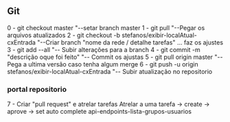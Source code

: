 ## Git
0 - git checkout master                                                 "--setar branch master
1 - git pull                                                            "--Pegar os arquivos atualizados
2 - git checkout -b stefanos/exibir-localAtual-cxEntrada              "--Criar branch "nome da rede / detalhe tarefas"
... faz os ajustes
3 - git add --all                                                       "-- Subir alterações para a branch
4 - git commit -m "descrição oque foi feito"                            "-- Commit os ajustas
5 - git pull origin master                                              "-- Pega a ultima versão caso tenha algum merge
6 - git push -u origin stefanos/exibir-localAtual-cxEntrada             "-- Subir atualização no repositorio
### portal repositorio
7 - Criar "pull request" e atrelar tarefas
Atrelar a uma tarefa -> create -> aprove -> set auto complete
api-endpoints-lista-grupos-usuarios
